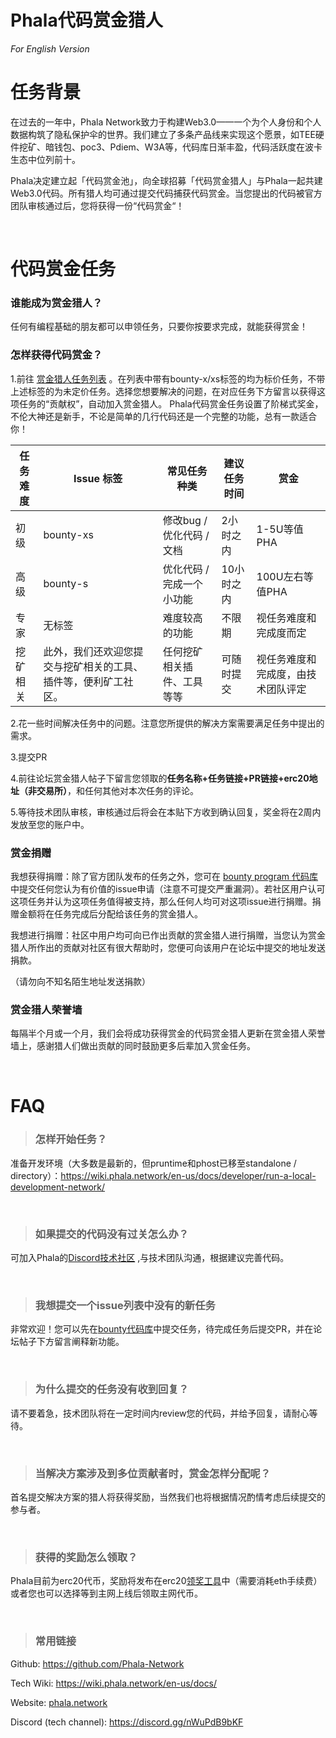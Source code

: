 # Phala代码赏金猎人
*For English Version*


# 任务背景

在过去的一年中，Phala Network致力于构建Web3.0——一个为个人身份和个人数据构筑了隐私保护伞的世界。我们建立了多条产品线来实现这个愿景，如TEE硬件挖矿、暗钱包、poc3、Pdiem、W3A等，代码库日渐丰盈，代码活跃度在波卡生态中位列前十。

Phala决定建立起「代码赏金池」，向全球招募「代码赏金猎人」与Phala一起共建Web3.0代码。所有猎人均可通过提交代码捕获代码赏金。当您提出的代码被官方团队审核通过后，您将获得一份“代码赏金“！

<br>

# 代码赏金任务


### 谁能成为赏金猎人？

任何有编程基础的朋友都可以申领任务，只要你按要求完成，就能获得赏金！

### 怎样获得代码赏金？

1.前往 [赏金猎人任务列表](https://github.com/orgs/Phala-Network/projects/5) 。在列表中带有bounty-x/xs标签的均为标价任务，不带上述标签的为未定价任务。选择您想要解决的问题，在对应任务下方留言以获得这项任务的“贡献权”，自动加入赏金猎人。
Phala代码赏金任务设置了阶梯式奖金，不伦大神还是新手，不论是简单的几行代码还是一个完整的功能，总有一款适合你！

| 任务难度 | Issue 标签 | 常见任务种类 | 建议任务时间 | 赏金 |
| ------ | -------- | -------- | -------- | -------- |
| 初级| bounty-xs|修改bug / 优化代码 / 文档 | 2小时之内 | 1-5U等值PHA    |
| 高级 | bounty-s | 优化代码 / 完成一个小功能 | 10小时之内 | 100U左右等值PHA |
| 专家  | 无标签  | 难度较高的功能| 不限期  | 视任务难度和完成度而定    |
| 挖矿相关    |  此外，我们还欢迎您提交与挖矿相关的工具、插件等，便利矿工社区。  |  任何挖矿相关插件、工具等等   |  可随时提交 | 视任务难度和完成度，由技术团队评定    |


2.花一些时间解决任务中的问题。注意您所提供的解决方案需要满足任务中提出的需求。

3.提交PR

4.前往论坛赏金猎人帖子下留言您领取的**任务名称+任务链接+PR链接+erc20地址（非交易所）**，和任何其他对本次任务的评论。

5.等待技术团队审核，审核通过后将会在本贴下方收到确认回复，奖金将在2周内发放至您的账户中。

### 赏金捐赠
我想获得捐赠：除了官方团队发布的任务之外，您可在 [bounty program 代码库](https://github.com/Phala-Network/bounty-program/issues) 中提交任何您认为有价值的issue申请（注意不可提交严重漏洞）。若社区用户认可这项任务并认为这项任务值得被支持，那么任何人均可对这项issue进行捐赠。捐赠金额将在任务完成后分配给该任务的赏金猎人。

我想进行捐赠：社区中用户均可向已作出贡献的赏金猎人进行捐赠，当您认为赏金猎人所作出的贡献对社区有很大帮助时，您便可向该用户在论坛中提交的地址发送捐款。

（请勿向不知名陌生地址发送捐款）

### 赏金猎人荣誉墙
每隔半个月或一个月，我们会将成功获得赏金的代码赏金猎人更新在赏金猎人荣誉墙上，感谢猎人们做出贡献的同时鼓励更多后辈加入赏金任务。

<br>

# FAQ

>### 怎样开始任务？

准备开发环境（大多数是最新的，但pruntime和phost已移至standalone / directory）：https://wiki.phala.network/en-us/docs/developer/run-a-local-development-network/

<br>

>### 如果提交的代码没有过关怎么办？

可加入Phala的[Discord技术社区](https://phala.network) ,与技术团队沟通，根据建议完善代码。

<br>

>### 我想提交一个issue列表中没有的新任务

非常欢迎！您可以先在[bounty代码库](https://github.com/Phala-Network/bounty-program/issues)中提交任务，待完成任务后提交PR，并在论坛帖子下方留言阐释新功能。

<br>

>### 为什么提交的任务没有收到回复？

请不要着急，技术团队将在一定时间内review您的代码，并给予回复，请耐心等待。

<br>

>### 当解决方案涉及到多位贡献者时，赏金怎样分配呢？

首名提交解决方案的猎人将获得奖励，当然我们也将根据情况酌情考虑后续提交的参与者。

<br>

>### 获得的奖励怎么领取？

Phala目前为erc20代币，奖励将发布在erc20[领奖工具](https://forum.phala.network/t/how-to-claim-your-pha-reward/1020)中（需要消耗eth手续费）或者您也可以选择等到主网上线后领取主网代币。

<br>

>### 常用链接

Github: https://github.com/Phala-Network

Tech Wiki: https://wiki.phala.network/en-us/docs/

Website: [phala.network](https://phala.network) 

Discord (tech channel): https://discord.gg/nWuPdB9bKF
